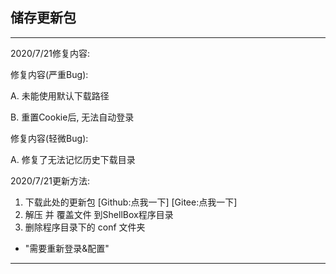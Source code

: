 ## 储存更新包
***
2020/7/21修复内容:

修复内容(严重Bug):

A. 未能使用默认下载路径

B. 重置Cookie后, 无法自动登录

修复内容(轻微Bug):

A. 修复了无法记忆历史下载目录

2020/7/21更新方法:
1. 下载此处的更新包 [Github:点我一下] [Gitee:点我一下]
2. 解压 并 覆盖文件 到ShellBox程序目录
3. 删除程序目录下的 conf 文件夹 
  * "需要重新登录&配置"
***
